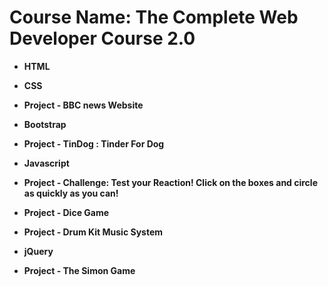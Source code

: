 # Course Name: The Complete Web Developer Course 2.0

- **HTML**

- **CSS**

- **Project - BBC news Website**

- **Bootstrap**

- **Project - TinDog : Tinder For Dog**

- **Javascript**

- **Project - Challenge: Test your Reaction! Click on the boxes and circle as quickly as you can!**	

- **Project - Dice Game**

- **Project - Drum Kit Music System**

- **jQuery**

- **Project - The Simon Game**
